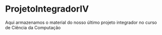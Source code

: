 # ProjetoIntegradorIV
Aqui armazenamos o material do nosso último projeto integrador no curso de Ciência da Computação
